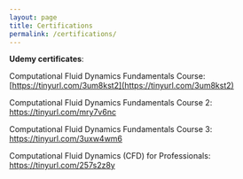 ```yaml
---
layout: page
title: Certifications
permalink: /certifications/
---
```


**Udemy certificates**:

Computational Fluid Dynamics Fundamentals Course: [https://tinyurl.com/3um8kst2](https://tinyurl.com/3um8kst2)

Computational Fluid Dynamics Fundamentals Course 2: https://tinyurl.com/mry7v6nc

Computational Fluid Dynamics Fundamentals Course 3: https://tinyurl.com/3uxw4wm6

Computational Fluid Dynamics (CFD) for Professionals: https://tinyurl.com/257s2z8y